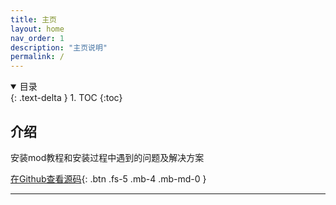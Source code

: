 ```yaml
---
title: 主页
layout: home
nav_order: 1
description: "主页说明"
permalink: /
---
```


<details open markdown="block">
  <summary>
    目录
  </summary>
  {: .text-delta }
1. TOC
{:toc}
</details>


## 介绍

安装mod教程和安装过程中遇到的问题及解决方案

[在Github查看源码][elden ring mod decs repo]{: .btn .fs-5 .mb-4 .mb-md-0 }

---

[elden ring mod decs repo]: https://github.com/elden-ring-mod-docs/elden-ring-mod-docs.github.io